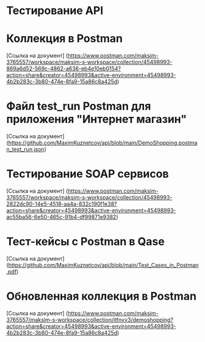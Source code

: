 # Тестирование API

# Коллекция в Postman
 [Ссылка на документ] (https://www.postman.com/maksim-3765557/workspace/maksim-s-workspace/collection/45498993-869a6d52-569c-4862-a636-eb4e10eb0154?action=share&creator=45498993&active-environment=45498993-4b2b283c-3b80-474e-8fa9-15a86c8a425d)
# Файл test_run Postman для приложения "Интернет магазин" 
[Ссылка на документ] (https://github.com/MaximKuznetcov/api/blob/main/DemoShopping.postman_test_run.json)

# Тестирование SOAP сервисов
[Ссылка на документ] (https://www.postman.com/maksim-3765557/workspace/maksim-s-workspace/collection/45498993-2822dc90-14e5-4518-aa4a-832c190f1e38?action=share&creator=45498993&active-environment=45498993-ac55ba56-6e50-465c-91b4-df99871e9382)
# Тест-кейсы с Postman в Qase
[Ссылка на документ] (https://github.com/MaximKuznetcov/api/blob/main/Test_Cases_in_Postman.pdf)
# Обновленная коллекция в Postman
[Ссылка на документ] (https://www.postman.com/maksim-3765557/maksim-s-workspace/collection/itfnyv3/demoshopping?action=share&creator=45498993&active-environment=45498993-4b2b283c-3b80-474e-8fa9-15a86c8a425d)
